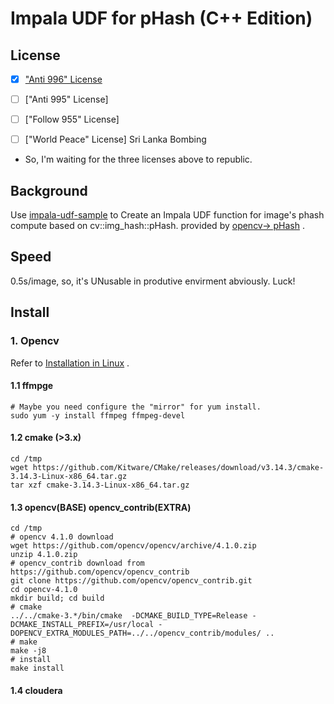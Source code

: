 # Impala UDF for pHash (C++ Edition)


## License
- [x] ["Anti 996" License](https://github.com/996icu/996.ICU/blob/master/LICENSE)
- [ ] ["Anti 995" License]
- [ ] ["Follow 955" License]
- [ ] ["World Peace" License] Sri Lanka Bombing


- So, I'm waiting for the three licenses above to republic.


## Background

Use [impala-udf-sample](https://github.com/cloudera/impala-udf-samples) to Create an Impala UDF function for image's phash compute based on cv::img_hash::pHash.
provided by  [opencv-> pHash](https://docs.opencv.org/4.1.0/df/d4e/classcv_1_1img__hash_1_1PHash.html) .






## Speed

0.5s/image, so, it's UNusable in produtive envirment abviously.
Luck!


## Install

### 1. Opencv

Refer to [Installation in Linux](https://docs.opencv.org/4.1.0/d7/d9f/tutorial_linux_install.html) .

#### 1.1 ffmpge
```shell
# Maybe you need configure the "mirror" for yum install.
sudo yum -y install ffmpeg ffmpeg-devel
```

#### 1.2 cmake (>3.x)
```shell
cd /tmp
wget https://github.com/Kitware/CMake/releases/download/v3.14.3/cmake-3.14.3-Linux-x86_64.tar.gz
tar xzf cmake-3.14.3-Linux-x86_64.tar.gz
```

#### 1.3 opencv(BASE) opencv_contrib(EXTRA)
```shell
cd /tmp
# opencv 4.1.0 download
wget https://github.com/opencv/opencv/archive/4.1.0.zip
unzip 4.1.0.zip
# opencv_contrib download from https://github.com/opencv/opencv_contrib
git clone https://github.com/opencv/opencv_contrib.git
cd opencv-4.1.0
mkdir build; cd build
# cmake
../../cmake-3.*/bin/cmake  -DCMAKE_BUILD_TYPE=Release -DCMAKE_INSTALL_PREFIX=/usr/local -DOPENCV_EXTRA_MODULES_PATH=../../opencv_contrib/modules/ ..
# make
make -j8
# install
make install
```

#### 1.4 cloudera 



